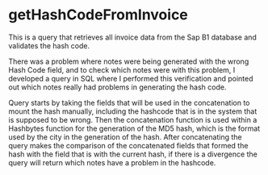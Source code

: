 # getHashCodeFromInvoice
This is a query that retrieves all invoice data from the Sap B1 database and validates the hash code.

There was a problem where notes were being generated with the wrong Hash Code field, and to check which notes were with this problem, I developed a query in SQL where I performed this verification and pointed out which notes really had problems in generating the hash code.

Query starts by taking the fields that will be used in the concatenation to mount the hash manually, including the hashcode that is in the system that is supposed to be wrong.
Then the concatenation function is used within a Hashbytes function for the generation of the MD5 hash, which is the format used by the city in the generation of the hash. After concatenating the query makes the comparison of the concatenated fields that formed the hash with the field that is with the current hash, if there is a divergence the query will return which notes have a problem in the hashcode.

